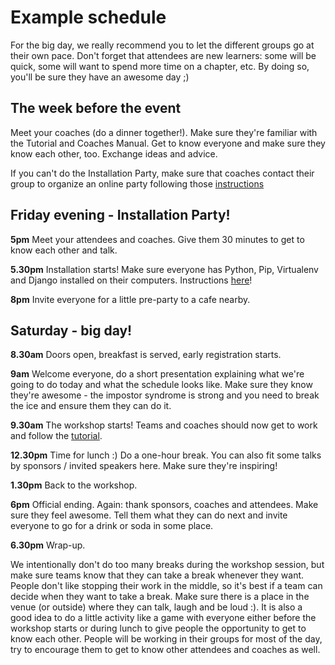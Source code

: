 # Example schedule

For the big day, we really recommend you to let the different groups go at their own pace. Don't forget that attendees are new learners: some will be quick, some will want to spend more time on a chapter, etc. By doing so, you'll be sure they have an awesome day ;)

## The week before the event

Meet your coaches (do a dinner together!). Make sure they're familiar with the Tutorial and Coaches Manual. Get to know everyone and make sure they know each other, too. Exchange ideas and advice.

If you can't do the Installation Party, make sure that coaches contact their group to organize an online party following those [instructions](http://tutorial.djangogirls.org/en/installation/index.html)

## Friday evening - Installation Party!

__5pm__ Meet your attendees and coaches. Give them 30 minutes to get to know each other and talk.

__5.30pm__ Installation starts! Make sure everyone has Python, Pip, Virtualenv and Django installed on their computers. Instructions [here](http://tutorial.djangogirls.org/en/installation/index.html)!

__8pm__ Invite everyone for a little pre-party to a cafe nearby.

## Saturday - big day!

__8.30am__ Doors open, breakfast is served, early registration starts.

__9am__ Welcome everyone, do a short presentation explaining what we're going to do today and what the schedule looks like. Make sure they know they're awesome - the impostor syndrome is strong and you need to break the ice and ensure them they can do it.

__9.30am__ The workshop starts! Teams and coaches should now get to work and follow the [tutorial](../tutorial/README.md).

__12.30pm__ Time for lunch :) Do a one-hour break. You can also fit some talks by sponsors / invited speakers here. Make sure they're inspiring!

__1.30pm__ Back to the workshop.

__6pm__ Official ending. Again: thank sponsors, coaches and attendees. Make sure they feel awesome. Tell them what they can do next and invite everyone to go for a drink or soda in some place.

__6.30pm__ Wrap-up.

We intentionally don't do too many breaks during the workshop session, but make sure teams know that they can take a break whenever they want. People don't like stopping their work in the middle, so it's best if a team can decide when they want to take a break. Make sure there is a place in the venue (or outside) where they can talk, laugh and be loud :). It is also a good idea to do a little activity like a game with everyone either before the workshop starts or during lunch to give people the opportunity to get to know each other. People will be working in their groups for most of the day, try to encourage them to get to know other attendees and coaches as well.
